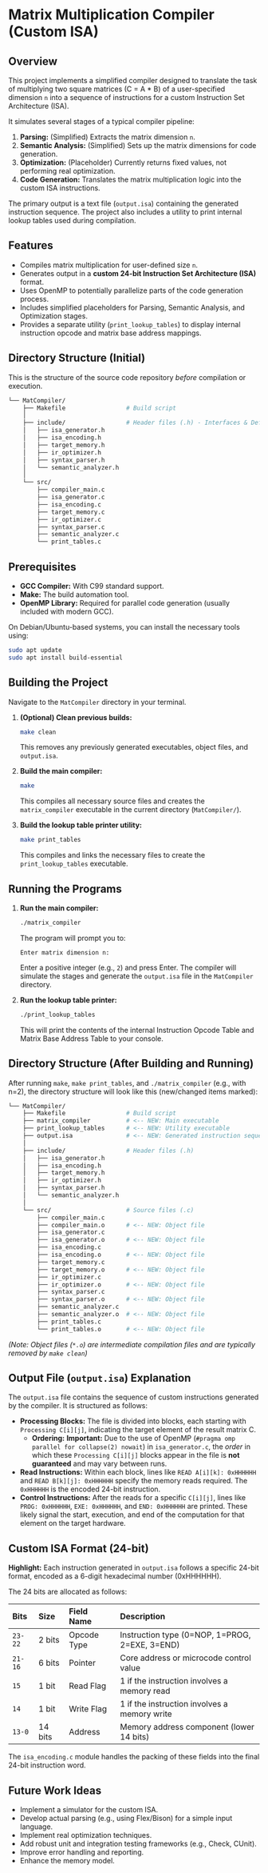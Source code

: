 
# Matrix Multiplication Compiler (Custom ISA)

## Overview

This project implements a simplified compiler designed to translate the task of multiplying two square matrices (C = A * B) of a user-specified dimension `n` into a sequence of instructions for a custom Instruction Set Architecture (ISA).

It simulates several stages of a typical compiler pipeline:
1.  **Parsing:** (Simplified) Extracts the matrix dimension `n`.
2.  **Semantic Analysis:** (Simplified) Sets up the matrix dimensions for code generation.
3.  **Optimization:** (Placeholder) Currently returns fixed values, not performing real optimization.
4.  **Code Generation:** Translates the matrix multiplication logic into the custom ISA instructions.

The primary output is a text file (`output.isa`) containing the generated instruction sequence. The project also includes a utility to print internal lookup tables used during compilation.

## Features

*   Compiles matrix multiplication for user-defined size `n`.
*   Generates output in a **custom 24-bit Instruction Set Architecture (ISA)** format.
*   Uses OpenMP to potentially parallelize parts of the code generation process.
*   Includes simplified placeholders for Parsing, Semantic Analysis, and Optimization stages.
*   Provides a separate utility (`print_lookup_tables`) to display internal instruction opcode and matrix base address mappings.

## Directory Structure (Initial)

This is the structure of the source code repository *before* compilation or execution.

```bash
└── MatCompiler/
    ├── Makefile                 # Build script
    │
    ├── include/                 # Header files (.h) - Interfaces & Definitions
    │   ├── isa_generator.h
    │   ├── isa_encoding.h
    │   ├── target_memory.h
    │   ├── ir_optimizer.h
    │   ├── syntax_parser.h
    │   └── semantic_analyzer.h
    │
    └── src/                     
        ├── compiler_main.c     
        ├── isa_generator.c      
        ├── isa_encoding.c       
        ├── target_memory.c      
        ├── ir_optimizer.c      
        ├── syntax_parser.c     
        ├── semantic_analyzer.c  
        └── print_tables.c       
```

## Prerequisites

*   **GCC Compiler:** With C99 standard support.
*   **Make:** The build automation tool.
*   **OpenMP Library:** Required for parallel code generation (usually included with modern GCC).

On Debian/Ubuntu-based systems, you can install the necessary tools using:
```bash
sudo apt update
sudo apt install build-essential
```

## Building the Project

Navigate to the `MatCompiler` directory in your terminal.

1.  **(Optional) Clean previous builds:**
    ```bash
    make clean
    ```
    This removes any previously generated executables, object files, and `output.isa`.

2.  **Build the main compiler:**
    ```bash
    make
    ```
    This compiles all necessary source files and creates the `matrix_compiler` executable in the current directory (`MatCompiler/`).

3.  **Build the lookup table printer utility:**
    ```bash
    make print_tables
    ```
    This compiles and links the necessary files to create the `print_lookup_tables` executable.

## Running the Programs

1.  **Run the main compiler:**
    ```bash
    ./matrix_compiler
    ```
    The program will prompt you to:
    ```
    Enter matrix dimension n:
    ```
    Enter a positive integer (e.g., `2`) and press Enter. The compiler will simulate the stages and generate the `output.isa` file in the `MatCompiler` directory.

2.  **Run the lookup table printer:**
    ```bash
    ./print_lookup_tables
    ```
    This will print the contents of the internal Instruction Opcode Table and Matrix Base Address Table to your console.

## Directory Structure (After Building and Running)

After running `make`, `make print_tables`, and `./matrix_compiler` (e.g., with n=2), the directory structure will look like this (new/changed items marked):

```bash
└── MatCompiler/
    ├── Makefile                 # Build script
    ├── matrix_compiler          # <-- NEW: Main executable
    ├── print_lookup_tables      # <-- NEW: Utility executable
    ├── output.isa               # <-- NEW: Generated instruction sequence file
    │
    ├── include/                 # Header files (.h)
    │   ├── isa_generator.h
    │   ├── isa_encoding.h
    │   ├── target_memory.h
    │   ├── ir_optimizer.h
    │   ├── syntax_parser.h
    │   └── semantic_analyzer.h
    │
    └── src/                     # Source files (.c)
        ├── compiler_main.c
        ├── compiler_main.o      # <-- NEW: Object file
        ├── isa_generator.c
        ├── isa_generator.o      # <-- NEW: Object file
        ├── isa_encoding.c
        ├── isa_encoding.o       # <-- NEW: Object file
        ├── target_memory.c
        ├── target_memory.o      # <-- NEW: Object file
        ├── ir_optimizer.c
        ├── ir_optimizer.o       # <-- NEW: Object file
        ├── syntax_parser.c
        ├── syntax_parser.o      # <-- NEW: Object file
        ├── semantic_analyzer.c
        ├── semantic_analyzer.o  # <-- NEW: Object file
        ├── print_tables.c
        └── print_tables.o       # <-- NEW: Object file
```
*(Note: Object files (`*.o`) are intermediate compilation files and are typically removed by `make clean`)*

## Output File (`output.isa`) Explanation

The `output.isa` file contains the sequence of custom instructions generated by the compiler. It is structured as follows:

*   **Processing Blocks:** The file is divided into blocks, each starting with `Processing C[i][j]`, indicating the target element of the result matrix C.
    *   **Ordering:** **Important:** Due to the use of OpenMP (`#pragma omp parallel for collapse(2) nowait`) in `isa_generator.c`, the *order* in which these `Processing C[i][j]` blocks appear in the file is **not guaranteed** and may vary between runs.
*   **Read Instructions:** Within each block, lines like `READ A[i][k]: 0xHHHHHH` and `READ B[k][j]: 0xHHHHHH` specify the memory reads required. The `0xHHHHHH` is the encoded 24-bit instruction.
*   **Control Instructions:** After the reads for a specific `C[i][j]`, lines like `PROG: 0xHHHHHH`, `EXE: 0xHHHHHH`, and `END: 0xHHHHHH` are printed. These likely signal the start, execution, and end of the computation for that element on the target hardware.

## Custom ISA Format (24-bit)

**Highlight:** Each instruction generated in `output.isa` follows a specific 24-bit format, encoded as a 6-digit hexadecimal number (0xHHHHHH).

The 24 bits are allocated as follows:

| Bits    | Size  | Field Name    | Description                                     |
| :------ | :---- | :------------ | :---------------------------------------------- |
| `23-22` | 2 bits | Opcode Type   | Instruction type (0=NOP, 1=PROG, 2=EXE, 3=END) |
| `21-16` | 6 bits | Pointer       | Core address or microcode control value         |
| `15`    | 1 bit  | Read Flag     | 1 if the instruction involves a memory read     |
| `14`    | 1 bit  | Write Flag    | 1 if the instruction involves a memory write    |
| `13-0`  | 14 bits| Address       | Memory address component (lower 14 bits)        |

The `isa_encoding.c` module handles the packing of these fields into the final 24-bit instruction word.


## Future Work Ideas

*   Implement a simulator for the custom ISA.
*   Develop actual parsing (e.g., using Flex/Bison) for a simple input language.
*   Implement real optimization techniques.
*   Add robust unit and integration testing frameworks (e.g., Check, CUnit).
*   Improve error handling and reporting.
*   Enhance the memory model.

